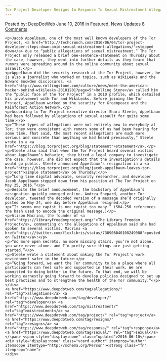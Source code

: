 ```yaml
---
Tor Project Developer Resigns In Response To Sexual Mistreatment Allegations
---
```

<article class="post-listing post-14467 post type-post status-publish format-standard has-post-thumbnail hentry  tag-allegations tag-developer tag-mistreatment tag-project tag-resigns tag-response tag-sexual 
    <div class="post-inner">
        <span>Posted by: <a href="https://www.deepdotweb.com/author/admin/" title="">DeepDotWeb </a></span>
    <span>June 10, 2016</span>
    <span>in <a href="https://www.deepdotweb.com/category/deepdot-news/" rel="category tag">Featured</a>, <a href="https://www.deepdotweb.com/category/news-updates/" rel="category tag">News Updates</a></span>
    <span><a href="https://www.deepdotweb.com/2016/06/10/tor-project-developer-resigns-response-sexual-mistreatment-allegations/#comments">8 Comments</a></span>
    </p>
    <div class="clear"></div>
    
    <p>Jacob Appelbaum, one of the most well known developers of the Tor Project, <a href="http://techcrunch.com/2016/06/04/tor-project-developer-steps-down-amid-sexual-mistreatment-allegations/">stepped down</a> due to “public allegations of sexual mistreatment.” The Tor Project only released a brief one-sentence-statement on Thursday about the case, however, they went into further details as they heard that rumors were spreading around in the online community about sexual assault.</p>
    <p>Appelbaum did the security research at the Tor Project, however, he is also a journalist who worked on topics, such as WikiLeaks and the Edward Snowden disclosures. <a href="http://www.rollingstone.com/culture/news/meet-the-american-hacker-behind-wikileaks-20101201?page=5">Rolling Stone</a> called him the “public face of the Tor Project” in a 2010 profile, which detailed his involvement with Tor and WikiLeaks. Before joining the Tor Project, Appelbaum worked on the security for Greenpeace and the Rainforest Action Network.</p>
    <p>According to Tor Project executive director Shari Steele, Appelbaum had been followed by allegations of sexual assault for quite some time:</p>
    <p>“These types of allegations were not entirely new to everybody at Tor; they were consistent with rumors some of us had been hearing for some time. That said, the most recent allegations are much more serious and concrete than anything we had heard previously,” Steele wrote in a <a href="https://blog.torproject.org/blog/statement">statement</a>.</p>
    <p>Steele also said that when the Tor Project heard several victims about Appelbaum’s behavior, they hired a legal company to investigate the case, however, she did not expect that the investigation’s details would go public. Steele announced Appelbaum’s resignation in a <a href="https://blog.torproject.org/blog/jacob-appelbaum-leaves-tor-project">simple statement</a> on Thursday:</p>
    <p>“Long time digital advocate, security researcher, and developer Jacob Appelbaum stepped down from his position at The Tor Project on May 25, 2016.”</p>
    <p>Despite the brief announcement, the backstory of Appelbaum’s resignation quickly emerged online. Andrea Shepard, another Tor developer, tweeted the decoded version of a message she’d originally posted on May 24, one day before Appelbaum resigned:</p>
    <p>“It seems one rapist is one rapist too many.” (SHA-256 references the hash used to encode the original message.)</p>
    <p>Alison Macrina, the founder of <a href="https://libraryfreedomproject.org/">The Library Freedom Project</a>, commenting on the allegations of Appelbaum said she had spoken to several victims. Macrina <a href="https://twitter.com/flexlibris/status/738908040108249088">posted on Twitter</a>:</p>
    <p>“no more open secrets, no more missing stairs. you’re not alone. you were never alone. and I’m pretty sure things are just getting started.”</p>
    <p>Steele wrote a statement about making the Tor Project’s work environment safer in the future:</p>
    <p>“Going forward, we want the Tor community to be a place where all participants can feel safe and supported in their work. We are committed to doing better in the future. To that end, we will be working earnestly going forward to develop policies designed to set up best practices and to strengthen the health of the Tor community.”</p>
    </div>
    <a href="https://www.deepdotweb.com/tag/allegations/" rel="tag">allegations</a> <a href="https://www.deepdotweb.com/tag/developer/" rel="tag">developer</a> <a href="https://www.deepdotweb.com/tag/mistreatment/" rel="tag">mistreatment</a> <a href="https://www.deepdotweb.com/tag/project/" rel="tag">project</a> <a href="https://www.deepdotweb.com/tag/resigns/" rel="tag">resigns</a> <a href="https://www.deepdotweb.com/tag/response/" rel="tag">response</a> <a href="https://www.deepdotweb.com/tag/sexual/" rel="tag">sexual</a> </span> <span style="display:none" class="updated">2016-06-10</span>
    <div style="display:none" class="vcard author" itemprop="author" itemscope itemtype="http://schema.org/Person"><strong class="fn" itemprop="name">
    </div>
</article>

